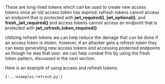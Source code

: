 These are long-lived tokens which can be used to create new access tokens once an old access token has expired. refresh tokens cannot access an endpoint that is protected with <b>jwt_required()</b>, <b>jwt_optional()</b>, and <b>fresh_jwt_required()</b> and access tokens cannot access an endpoint that is protected with <b>jwt_refresh_token_required()</b>.

Utilizing refresh tokens we can help reduce the damage that can be done if an access token is stolen. however, if an attacker gets a refresh token they can keep generating new access tokens and accessing protected endpoints as though he was that user. we can help combat this by using the fresh token pattern, discussed in the next section.

Here is an example of using access and refresh tokens:

```python hl_lines="35"
{!../examples/refresh.py!}
```
